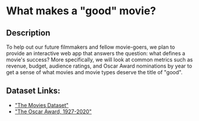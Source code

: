 # What makes a "good" movie?


## Description 


To help out our future filmmakers and fellow movie-goers, we plan to provide an interactive web app that answers the question: what defines a movie's success? More specifically, we will look at common metrics such as revenue, budget, audience ratings, and Oscar Award nominations by year to get a sense of what movies and movie types deserve the title of "good". 


## Dataset Links: 


* ["The Movies Dataset"](https://www.kaggle.com/rounakbanik/the-movies-dataset)
* ["The Oscar Award, 1927-2020"](https://www.kaggle.com/unanimad/the-oscar-award) 
